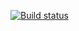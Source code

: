 [![Build status](https://ci.appveyor.com/api/projects/status/2s8m84fevn453wyt?svg=true)](https://ci.appveyor.com/project/AleksandrEpishkin/carddelivery)